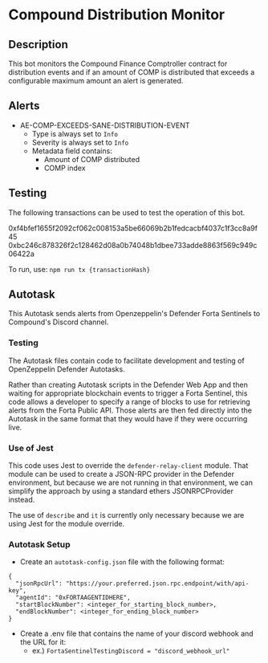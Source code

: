 # Compound Distribution Monitor

## Description

This bot monitors the Compound Finance Comptroller contract for distribution events and
if an amount of COMP is distributed that exceeds a configurable maximum amount an alert is generated.

## Alerts

<!-- -->
- AE-COMP-EXCEEDS-SANE-DISTRIBUTION-EVENT
  - Type is always set to `Info`
  - Severity is always set to `Info`
  - Metadata field contains:
    - Amount of COMP distributed
    - COMP index

## Testing

The following transactions can be used to test the operation of this bot.

0xf4bfef1655f2092cf062c008153a5be66069b2b1fedcacbf4037c1f3cc8a9f45
0xbc246c878326f2c128462d08a0b74048b1dbee733adde8863f569c949c06422a

To run, use:
`npm run tx {transactionHash}`

## Autotask

This Autotask sends alerts from Openzeppelin's Defender Forta Sentinels to Compound's Discord channel.

### Testing

The Autotask files contain code to facilitate development and testing of OpenZeppelin Defender Autotasks.

Rather than creating Autotask scripts in the Defender Web App and then waiting for appropriate blockchain events
to trigger a Forta Sentinel, this code allows a developer to specify a range of blocks to use for retrieving alerts
from the Forta Public API.  Those alerts are then fed directly into the Autotask in the same format that they would
have if they were occurring live.

### Use of Jest

This code uses Jest to override the `defender-relay-client` module.  That module can be used to create a JSON-RPC provider
in the Defender environment, but because we are not running in that environment, we can simplify the approach by using a
standard ethers JSONRPCProvider instead.

The use of `describe` and `it` is currently only necessary because we are using Jest for the module override.

### Autotask Setup
- Create an `autotask-config.json` file with the following format:
```
{
  "jsonRpcUrl": "https://your.preferred.json.rpc.endpoint/with/api-key",
  "agentId": "0xFORTAAGENTIDHERE",
  "startBlockNumber": <integer_for_starting_block_number>,
  "endBlockNumber": <integer_for_ending_block_number>
}
```
- Create a .env file that contains the name of your discord webhook and the URL for it:
  - ex.) `FortaSentinelTestingDiscord = "discord_webhook_url"`